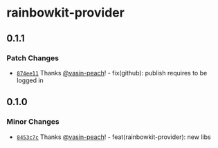 # rainbowkit-provider

## 0.1.1

### Patch Changes

- [`874ee11`](https://github.com/jventures-jdn/token-generator/commit/874ee1147ae23111ae560e19669fb3d25b9575f3) Thanks [@vasin-peach](https://github.com/vasin-peach)! - fix(github): publish requires to be logged in

## 0.1.0

### Minor Changes

- [`8453c7c`](https://github.com/jventures-jdn/token-generator/commit/8453c7c7f9359017492d7c7af3f846e1e4a1c3fe) Thanks [@vasin-peach](https://github.com/vasin-peach)! - feat(rainbowkit-provider): new libs
